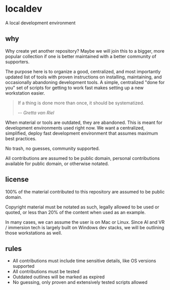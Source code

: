 # localdev
A local development environment 

## why

Why create yet another repository? Maybe we will join this to a bigger, more popular collection if one is better maintained with a better community of supporters.

The purpose here is to organize a good, centralized, and most importantly updated list of tools with proven instructions on installing, maintaining, and occasionally abandoning development tools. A simple, centralized "done for you" set of scripts for getting to work fast makes setting up a new workstation easier.

> If a thing is done more than once, it should be systematized.
>
> -- <cite>Gretta van Riel</cite>

When material or tools are outdated, they are abandoned. This is meant for development environments used right now. We want a centralized, simplified, deploy fast development environment that assumes maximum best practices.

No trash, no guesses, community supported.

All contributions are assumed to be public domain, personal contributions available for public domain, or otherwise notated.

## license

100% of the material contributed to this repository are assumed to be public domain.

Copyright material must be notated as such, legally allowed to be used or quoted, or less than 20% of the content when used as an example.

In many cases, we can assume the user is on Mac or Linux. Since AI and VR / immersion tech is largely built on Windows dev stacks, we will be outlining those workstations as well.

## rules

* All contributions must include time sensitive details, like OS versions supported
* All contributions must be tested
* Outdated outlines will be marked as expired
* No guessing, only proven and extensively tested scripts allowed
